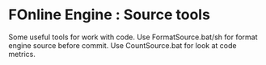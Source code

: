# FOnline Engine : Source tools

Some useful tools for work with code.
Use FormatSource.bat/sh for format engine source before commit.
Use CountSource.bat for look at code metrics.
